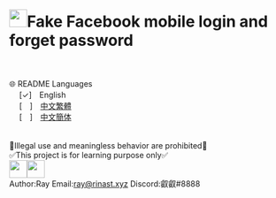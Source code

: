 # <img src="https://www.facebook.com/images/fb_icon_325x325.png" width=32>**Fake Facebook mobile login and forget password**
<br><br>
🌐 README Languages<br>
&emsp;&nbsp;[✓]　English<br>
&emsp;&nbsp;[　]　[中文繁體](md/tw.md)<br>
&emsp;&nbsp;[　]　[中文簡体](md/ch.md)
<br><br><br>
🚫Illegal use and meaningless behavior are prohibited🚫<br>
✅This project is for learning purpose only✅<br>
<img src="https://upload.wikimedia.org/wikipedia/commons/thumb/b/b0/Copyright.svg/180px-Copyright.svg.png" width=32><img src="https://cdn.discordapp.com/avatars/743991161189826592/2df3c32c0f5d5e0932bd0f0dd9b8f4ae.png" width=32>
<br>
Author:Ray  Email:ray@rinast.xyz  Discord:叡叡#8888
